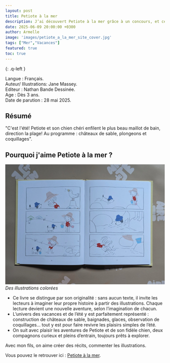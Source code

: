 ```yaml
---
layout: post
title: Petiote à la mer
description: J’ai découvert Petiote à la mer grâce à un concours, et ce fut une belle surprise ! C’est une histoire originale, sans texte, qui laisse toute la place à l’imagination. Mon fils adore inventer ses propres récits, alors ce livre lui a beaucoup plu.  
date: 2025-06-09 20:00:00 +0300
author: Armelle
image: 'images/petiote_a_la_mer_site_cover.jpg'
tags: ["Mer","Vacances"]
featured: true
toc: true
---
```


{: .q-left }

Langue : Français.                    
Auteur/ Illustrations: Jane Massey.   
Editeur : Nathan Bande Dessinée.            
Age : Dès 3 ans.                         
Date de parution : 28 mai 2025.       

## Résumé

"C'est l'été! Petiote et son chien chéri enfilent le plus beau maillot de bain, direction la plage! Au programme : châteaux de sable, plongeons et coquillages".

## Pourquoi j'aime Petiote à la mer ?

![Des illustrations colorées](images/petiote_a_la_mer_site_int.jpg)
*Des illustrations colorées*
- Ce livre se distingue par son originalité : sans aucun texte, il invite les lecteurs à imaginer leur propre histoire à partir des illustrations. Chaque lecture devient une nouvelle aventure, selon l’imagination de chacun.
- L’univers des vacances et de l’été y est parfaitement représenté : construction de châteaux de sable, baignades, glaces, observation de coquillages… tout y est pour faire revivre les plaisirs simples de l’été.
- On suit avec plaisir les aventures de Petiote et de son fidèle chien, deux compagnons curieux et pleins d’entrain, toujours prêts à explorer.

Avec mon fils, on aime créer des récits, commenter les illustrations.

Vous pouvez le retrouver ici : [Petiote à la mer](https://site.nathan.fr/livres/petiote-la-mer-une-bd-sans-texte-lire-les-pieds-dans-leau-des-3-ans-9782095047573.html?srsltid=AfmBOor6yeHZYkYs545syFtcapdy0wt1f5_CpDJuqNz7cCo635jI1Nmv). 